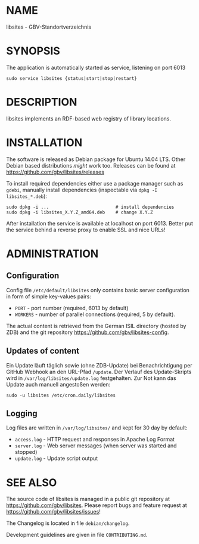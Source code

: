 # NAME

libsites - GBV-Standortverzeichnis

# SYNOPSIS

The application is automatically started as service, listening on port 6013

    sudo service libsites {status|start|stop|restart}

# DESCRIPTION

libsites implements an RDF-based web registry of library locations.

# INSTALLATION

The software is released as Debian package for Ubuntu 14.04 LTS. Other Debian
based distributions *might* work too. Releases can be found at
<https://github.com/gbv/libsites/releases>

To install required dependencies either use a package manager such as `gdebi`,
manually install dependencies (inspectable via `dpkg -I libsites_*.deb`):

    sudo dpkg -i ...                         # install dependencies
    sudo dpkg -i libsites_X.Y.Z_amd64.deb    # change X.Y.Z

After installation the service is available at localhost on port 6013. Better
put the service behind a reverse proxy to enable SSL and nice URLs!

# ADMINISTRATION

## Configuration

Config file `/etc/default/libsites` only contains basic server configuration
in form of simple key-values pairs:

* `PORT`    - port number (required, 6013 by default)
* `WORKERS` - number of parallel connections (required, 5 by default).

The actual content is retrieved from the German ISIL directory (hosted by ZDB)
and the git repository <https://github.com/gbv/libsites-config>.

## Updates of content

Ein Update läuft täglich sowie (ohne ZDB-Update) bei Benachrichtigung per
GitHub Webhook an den URL-Pfad `/update`. Der Verlauf des Update-Skripts wird
in `/var/log/libsites/update.log` festgehalten. Zur Not kann das Update auch
manuell angestoßen werden:

    sudo -u libsites /etc/cron.daily/libsites

## Logging

Log files are written in `/var/log/libsites/` and kept for 30 day by default:

* `access.log` - HTTP request and responses in Apache Log Format
* `server.log` - Web server messages (when server was started and stopped)
* `update.log` - Update script output

# SEE ALSO

The source code of libsites is managed in a public git repository at
<https://github.com/gbv/libsites>. Please report bugs and feature request at
<https://github.com/gbv/libsites/issues>!

The Changelog is located in file `debian/changelog`.

Development guidelines are given in file `CONTRIBUTING.md`.

